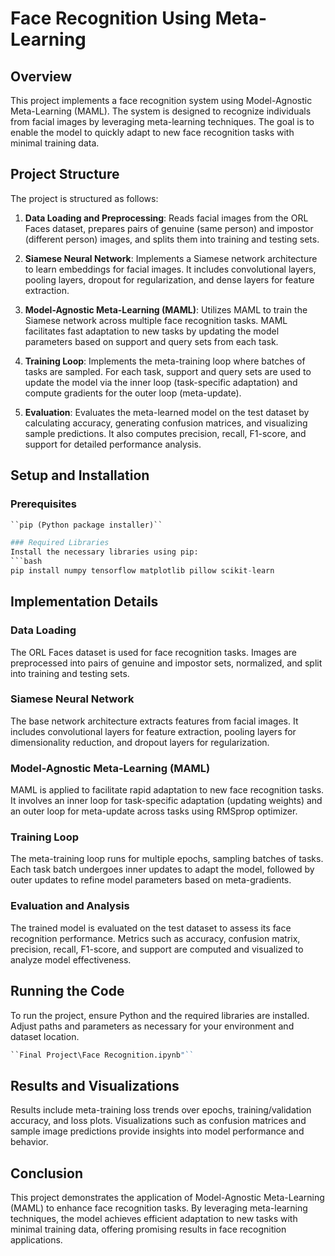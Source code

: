 # Face Recognition Using Meta-Learning

## Overview
This project implements a face recognition system using Model-Agnostic Meta-Learning (MAML). The system is designed to recognize individuals from facial images by leveraging meta-learning techniques. The goal is to enable the model to quickly adapt to new face recognition tasks with minimal training data.


## Project Structure
The project is structured as follows:

1. **Data Loading and Preprocessing**: Reads facial images from the ORL Faces dataset, prepares pairs of genuine (same person) and impostor (different person) images, and splits them into training and testing sets.

2. **Siamese Neural Network**: Implements a Siamese network architecture to learn embeddings for facial images. It includes convolutional layers, pooling layers, dropout for regularization, and dense layers for feature extraction.

3. **Model-Agnostic Meta-Learning (MAML)**: Utilizes MAML to train the Siamese network across multiple face recognition tasks. MAML facilitates fast adaptation to new tasks by updating the model parameters based on support and query sets from each task.

4. **Training Loop**: Implements the meta-training loop where batches of tasks are sampled. For each task, support and query sets are used to update the model via the inner loop (task-specific adaptation) and compute gradients for the outer loop (meta-update).

5. **Evaluation**: Evaluates the meta-learned model on the test dataset by calculating accuracy, generating confusion matrices, and visualizing sample predictions. It also computes precision, recall, F1-score, and support for detailed performance analysis.



## Setup and Installation
### Prerequisites
```Python 3.x
``pip (Python package installer)``

### Required Libraries
Install the necessary libraries using pip:  
```bash
pip install numpy tensorflow matplotlib pillow scikit-learn
```


## Implementation Details
### Data Loading
The ORL Faces dataset is used for face recognition tasks. Images are preprocessed into pairs of genuine and impostor sets, normalized, and split into training and testing sets.

### Siamese Neural Network
The base network architecture extracts features from facial images. It includes convolutional layers for feature extraction, pooling layers for dimensionality reduction, and dropout layers for regularization.

### Model-Agnostic Meta-Learning (MAML)
MAML is applied to facilitate rapid adaptation to new face recognition tasks. It involves an inner loop for task-specific adaptation (updating weights) and an outer loop for meta-update across tasks using RMSprop optimizer.

### Training Loop
The meta-training loop runs for multiple epochs, sampling batches of tasks. Each task batch undergoes inner updates to adapt the model, followed by outer updates to refine model parameters based on meta-gradients.

### Evaluation and Analysis
The trained model is evaluated on the test dataset to assess its face recognition performance. Metrics such as accuracy, confusion matrix, precision, recall, F1-score, and support are computed and visualized to analyze model effectiveness.

## Running the Code
To run the project, ensure Python and the required libraries are installed. Adjust paths and parameters as necessary for your environment and dataset location.
```python
``Final Project\Face Recognition.ipynb"``
```


## Results and Visualizations
Results include meta-training loss trends over epochs, training/validation accuracy, and loss plots. Visualizations such as confusion matrices and sample image predictions provide insights into model performance and behavior.

## Conclusion
This project demonstrates the application of Model-Agnostic Meta-Learning (MAML) to enhance face recognition tasks. By leveraging meta-learning techniques, the model achieves efficient adaptation to new tasks with minimal training data, offering promising results in face recognition applications.
